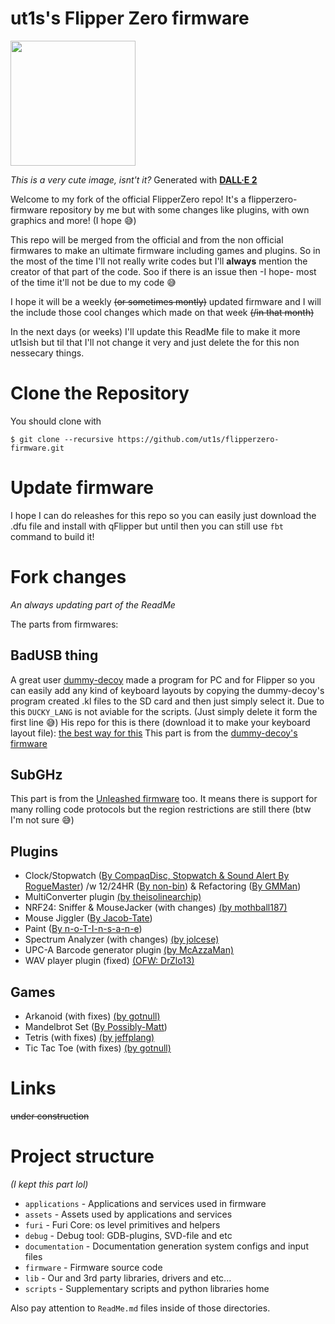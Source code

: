 # ut1s's Flipper Zero firmware

<img src="https://user-images.githubusercontent.com/110339660/187163324-7ad7edc7-107e-424d-9450-58408a90e4ee.png" width="200" />

*This is a very cute image, isnt't it?* Generated with [__DALL·E 2__](https://openai.com/dall-e-2/)


Welcome to my fork of the official FlipperZero repo!
It's a flipperzero-firmware repository by me but with some changes like plugins, with own graphics and more! (I hope :sweat_smile:)

This repo will be merged from the official and from the non official firmwares to make an ultimate firmware including games and plugins.
So in the most of the time I'll not really write codes but I'll **always** mention the creator of that part of the code. Soo if there is an issue then -I hope- most of the time it'll not be due to my code :sweat_smile:

I hope it will be a weekly ~~(or sometimes montly)~~ updated firmware and I will the include those cool changes which made on that week ~~(/in that month)~~

In the next days (or weeks) I'll update this ReadMe file to make it more ut1sish but til that I'll not change it very and just delete the for this non nessecary things.

# Clone the Repository

You should clone with 
```shell
$ git clone --recursive https://github.com/ut1s/flipperzero-firmware.git
```

# Update firmware

I hope I can do releashes for this repo so you can easily just download the .dfu file and install with qFlipper but until then you can still use `fbt` command to build it!

# Fork changes
*An always updating part of the ReadMe*

The parts from firmwares:

## BadUSB thing

A great user [dummy-decoy](https://github.com/dummy-decoy) made a program for PC and for Flipper so you can easily add any kind of keyboard layouts by copying the dummy-decoy's program created .kl files to the SD card and then just simply select it. Due to this `DUCKY_LANG` is not aviable for the scripts. (Just simply delete it form the first line :sweat_smile:) His repo for this is there (download it to make your keyboard layout file): [the best way for this](https://github.com/dummy-decoy/flipperzero_badusb_kl)
This part is from the [dummy-decoy's firmware](https://github.com/dummy-decoy/flipperzero-firmware/tree/dev/applications/bad_usb)

## SubGHz

This part is from the [Unleashed firmware](https://github.com/Eng1n33r/flipperzero-firmware/tree/dev/applications/subghz) too. It means there is support for many rolling code protocols but the region restrictions are still there (btw I'm not sure :sweat_smile:)


## Plugins

- Clock/Stopwatch ([By CompaqDisc, Stopwatch & Sound Alert By RogueMaster](https://gist.github.com/CompaqDisc/4e329c501bd03c1e801849b81f48ea61)) /w 12/24HR ([By non-bin](https://github.com/RogueMaster/flipperzero-firmware-wPlugins/pull/254)) & Refactoring ([By GMMan](https://github.com/RogueMaster/flipperzero-firmware-wPlugins/pull/256))
- MultiConverter plugin [(by theisolinearchip)](https://github.com/theisolinearchip/flipperzero_stuff)
- NRF24: Sniffer & MouseJacker (with changes) [(by mothball187)](https://github.com/mothball187/flipperzero-nrf24/tree/main/mousejacker)
- Mouse Jiggler ([By Jacob-Tate](https://github.com/Jacob-Tate/flipperzero-firmware/blob/dev/applications/mouse_jiggler/mouse_jiggler.c))
- Paint ([By n-o-T-I-n-s-a-n-e](https://github.com/n-o-T-I-n-s-a-n-e))
- Spectrum Analyzer (with changes) [(by jolcese)](https://github.com/jolcese/flipperzero-firmware/tree/spectrum/applications/spectrum_analyzer)
- UPC-A Barcode generator plugin [(by McAzzaMan)](https://github.com/McAzzaMan/flipperzero-firmware/tree/UPC-A_Barcode_Generator/applications/barcode_generator)
- WAV player plugin (fixed) [(OFW: DrZlo13)](https://github.com/flipperdevices/flipperzero-firmware/tree/zlo/wav-player)

## Games

- Arkanoid (with fixes) [(by gotnull)](https://github.com/gotnull/flipperzero-firmware-wPlugins)
- Mandelbrot Set ([By Possibly-Matt](https://github.com/Possibly-Matt/flipperzero-firmware-wPlugins))
- Tetris (with fixes) [(by jeffplang)](https://github.com/jeffplang/flipperzero-firmware/tree/tetris_game/applications/tetris_game)
- Tic Tac Toe (with fixes) [(by gotnull)](https://github.com/gotnull/flipperzero-firmware-wPlugins)

<!---
This is a comment. It won't seen on the page. I hope. You can prewrite the text here and after just get out of this comment.
--->

# Links

~~under construction~~

# Project structure
*(I kept this part lol)*

- `applications`    - Applications and services used in firmware
- `assets`          - Assets used by applications and services
- `furi`            - Furi Core: os level primitives and helpers
- `debug`           - Debug tool: GDB-plugins, SVD-file and etc
- `documentation`   - Documentation generation system configs and input files
- `firmware`        - Firmware source code
- `lib`             - Our and 3rd party libraries, drivers and etc...
- `scripts`         - Supplementary scripts and python libraries home

Also pay attention to `ReadMe.md` files inside of those directories.
